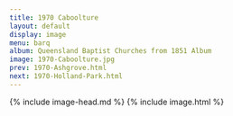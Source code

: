 ```yaml
---
title: 1970 Caboolture
layout: default
display: image
menu: barq
album: Queensland Baptist Churches from 1851 Album
image: 1970-Caboolture.jpg
prev: 1970-Ashgrove.html
next: 1970-Holland-Park.html
---
```

{% include image-head.md %}
{% include image.html %}